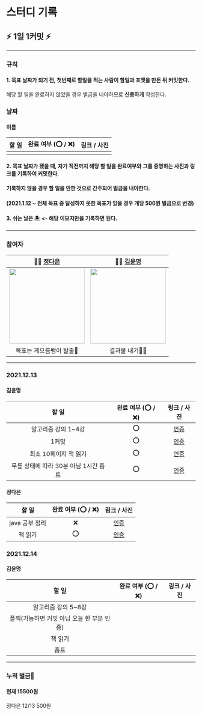 # 스터디 기록

## :zap: 1일 1커밋 :zap:


---

### 규칙
#### 1. 목표 날짜가 되기 전, 첫번째로 할일을 적는 사람이 할일과 포맷을 만든 뒤 커밋한다.
 해당 할 일을 완료하지 않았을 경우 벌금을 내야하므로 **신중하게** 작성한다.

### 날짜

#### 이름

| 할 일 | 완료 여부 (⭕ / ❌) | 링크 / 사진 |
|:-----:| ------------------- |:-----------:|
|       |                     |             |


#### 2. 목표 날짜가 됐을 때, 자기 직전까지 해당 할 일을 완료여부와 그를 증명하는 사진과 링크를 기록하여 커밋한다.
#### 기록하지 않을 경우 할 일을 안한 것으로 간주되어 벌금을 내야한다.
#### (2021.1.12 ~ 전체 목표 중 달성하지 못한 목표가 있을 경우 개당 500원 벌금으로 변경)

#### 3. 쉬는 날은 🏝 <- 해당 이모지만을 기록하면 된다.

---

### 참여자

| 👩‍💻 [정다은](https://github.com/jeongdaeun98) | 👩‍💻 [김윤명](https://github.com/yoonmyung)  |
|:-----------------------------------------------:|:---------------------------------------------:|
|  <img src="https://i.imgur.com/G2JU8YL.png" width="200" />  | <img src="https://i.imgur.com/efczYmh.png" width="200" /> |
|                  목표는 게으름뱅이 탈출🌟                  |                 결과물 내기🐱‍🏍                   |



---

### 2021.12.13
#### 김윤명
| 할 일                          | 완료 여부 (⭕ / ❌)| 링크 / 사진   |
|:------------------------------:|:-------------------:|:-------------:|
|알고리즘 강의 1~4강|⭕|[인증](https://user-images.githubusercontent.com/40621689/145880874-4901815e-cc0f-47ff-8649-9ad2e4481eef.JPG)|
|1커밋|⭕|[인증](https://user-images.githubusercontent.com/40621689/145880912-3ce3e1cc-6673-4f6d-ae79-25fd7b237678.JPG)|
|최소 10페이지 책 읽기|⭕|[인증](https://user-images.githubusercontent.com/40621689/145881032-5fc41807-a953-4ccd-beb3-d99904d985a6.png)|
|무릎 상태에 따라 30분 아님 1시간 홈트|⭕|[인증](https://user-images.githubusercontent.com/40621689/145880962-10871e1f-141c-429c-89ba-b3a45a3012e1.JPG)|

#### 정다은
| 할 일                          | 완료 여부 (⭕ / ❌)| 링크 / 사진   |
|:------------------------------:|:-------------------:|:-------------:|
|java 공부 정리|❌|[인증]()|
|책 읽기|⭕|[인증](https://raw.githubusercontent.com/uneap/TIL/main/img/IMG_5243.jpg)|



### 2021.12.14
#### 김윤명
| 할 일                          | 완료 여부 (⭕ / ❌)| 링크 / 사진   |
|:------------------------------:|:-------------------:|:-------------:|
|알고리즘 강의 5~8강|||
|플젝(가능하면 커밋 아님 오늘 한 부분 인증)|||
|책 읽기|||
|홈트|||


---


### 누적 벌금:money_with_wings: 

#### 현재 15500원
정다은 12/13 500원
